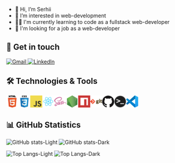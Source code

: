 - 👋 Hi, I’m Serhii
- 🧩 I’m interested in web-development
- 👨‍🎓 I'm currently learning to code as a fullstack web-developer
- 👀 I'm looking for a job as a web-developer

## 📣 Get in touch
<a href="mailto:sv.moskalyov@gmail.com" rel="noopener noreferrer" target="_blank"><img alt="Gmail" src="https://img.shields.io/badge/Gmail-D14836?&logo=gmail&logoColor=white" /> </a>
<a href="https://www.linkedin.com/in/.../" rel="noopener noreferrer" target="_blank"><img alt="LinkedIn" src="https://img.shields.io/badge/linkedin-0077B5?&logo=linkedin&logoColor=white" /></a>

## 🛠 Technologies & Tools
<img align="left" alt="HTML5" width="32px" src="https://raw.githubusercontent.com/github/explore/80688e429a7d4ef2fca1e82350fe8e3517d3494d/topics/html/html.png" />
<img align="left" alt="CSS3" width="32px" src="https://raw.githubusercontent.com/github/explore/80688e429a7d4ef2fca1e82350fe8e3517d3494d/topics/css/css.png" />
<img align="left" alt="JavaScript" width="32px" src="https://raw.githubusercontent.com/github/explore/80688e429a7d4ef2fca1e82350fe8e3517d3494d/topics/javascript/javascript.png" />
<img align="left" alt="React" width="32px" src="https://raw.githubusercontent.com/github/explore/80688e429a7d4ef2fca1e82350fe8e3517d3494d/topics/react/react.png" />
<img align="left" alt="Sass" width="32px" src="https://raw.githubusercontent.com/github/explore/80688e429a7d4ef2fca1e82350fe8e3517d3494d/topics/sass/sass.png" />
<img align="left" alt="Node.js" width="32px" src="https://raw.githubusercontent.com/github/explore/80688e429a7d4ef2fca1e82350fe8e3517d3494d/topics/nodejs/nodejs.png" />
<img align="left" alt="npm" width="32px" src="https://raw.githubusercontent.com/github/explore/80688e429a7d4ef2fca1e82350fe8e3517d3494d/topics/npm/npm.png" />
<img align="left" alt="Git" width="32px" src="https://raw.githubusercontent.com/github/explore/80688e429a7d4ef2fca1e82350fe8e3517d3494d/topics/git/git.png" />
<img align="left" alt="GitHub" width="32px" src="https://raw.githubusercontent.com/github/explore/78df643247d429f6cc873026c0622819ad797942/topics/github/github.png" />
<img align="left" alt="Terminal" width="32px" src="https://raw.githubusercontent.com/github/explore/80688e429a7d4ef2fca1e82350fe8e3517d3494d/topics/terminal/terminal.png" />
<img alt="Visual Studio Code" width="32px" src="https://raw.githubusercontent.com/github/explore/80688e429a7d4ef2fca1e82350fe8e3517d3494d/topics/visual-studio-code/visual-studio-code.png" />

## 📊 GitHub Statistics
<!---
[![GitHub stats-Light](https://github-readme-stats.vercel.app/api?username=svmoskalyov&show_icons=true&hide=stars,issues&bg_color=00000000&icon_color=ff652f&theme=default#gh-light-mode-only)](https://github.com/svmoskalyov/github-readme-stats#gh-light-mode-only)
[![GitHub stats-Dark](https://github-readme-stats.vercel.app/api?username=svmoskalyov&show_icons=true&hide=stars,issues&bg_color=00000000&icon_color=ff652f&theme=default#gh-dark-mode-only)](https://github.com/svmoskalyov/github-readme-stats#gh-dark-mode-only)
--->

![GitHub stats-Light](https://github-readme-stats.vercel.app/api?username=svmoskalyov&show_icons=true&icon_color=ffc600&hide=stars,issues&theme=vue#gh-light-mode-only)
![GitHub stats-Dark](https://github-readme-stats.vercel.app/api?username=svmoskalyov&show_icons=true&icon_color=ffc600&hide=stars,issues&bg_color=00000000&theme=vue-dark#gh-dark-mode-only)

![Top Langs-Light](https://github-readme-stats.vercel.app/api/top-langs/?username=svmoskalyov&langs_count=6&layout=compact&bg_color=00000000&theme=vue#gh-light-mode-only)
![Top Langs-Dark](https://github-readme-stats.vercel.app/api/top-langs/?username=svmoskalyov&langs_count=6&layout=compact&bg_color=00000000&theme=vue-dark#gh-dark-mode-only)

<!---
svmoskalyov/svmoskalyov is a ✨ special ✨ repository because its `README.md` (this file) appears on your GitHub profile.
You can click the Preview link to take a look at your changes.
--->
